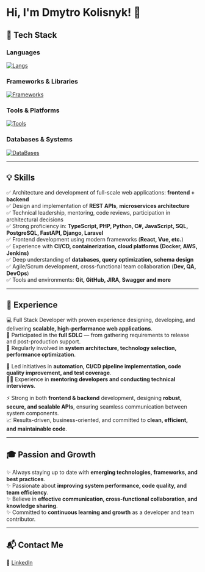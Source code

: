 # Hi, I'm Dmytro Kolisnyk! 👋

## 🚀 Tech Stack

### Languages  
[![Langs](https://skillicons.dev/icons?i=php,py,ts,js,cs,bash,html,css)](https://skillicons.dev)

### Frameworks & Libraries  
[![Frameworks](https://skillicons.dev/icons?i=laravel,fastapi,django,vue,react,jquery)](https://skillicons.dev)

### Tools & Platforms  
[![Tools](https://skillicons.dev/icons?i=gulp,webpack,docker,postman)](https://skillicons.dev)

### Databases & Systems  
[![DataBases](https://skillicons.dev/icons?i=mysql,postgres,linux,git)](https://skillicons.dev)

---

## 💡 Skills

✅ Architecture and development of full-scale web applications: **frontend + backend**  
✅ Design and implementation of **REST APIs**, **microservices architecture**  
✅ Technical leadership, mentoring, code reviews, participation in architectural decisions  
✅ Strong proficiency in: **TypeScript, PHP, Python, C#, JavaScript, SQL, PostgreSQL, FastAPI, Django, Laravel**  
✅ Frontend development using modern frameworks (**React, Vue, etc.**)  
✅ Experience with **CI/CD, containerization, cloud platforms (Docker, AWS, Jenkins)**  
✅ Deep understanding of **databases, query optimization, schema design**  
✅ Agile/Scrum development, cross-functional team collaboration (**Dev, QA, DevOps**)  
✅ Tools and environments: **Git, GitHub, JIRA, Swagger and more**

---

## 💼 Experience

💻 Full Stack Developer with proven experience designing, developing, and delivering **scalable, high-performance web applications**.  
📌 Participated in the **full SDLC** — from gathering requirements to release and post-production support.  
📌 Regularly involved in **system architecture, technology selection, performance optimization**.  

🔧 Led initiatives in **automation, CI/CD pipeline implementation, code quality improvement, and test coverage**.  
👨‍🏫 Experience in **mentoring developers and conducting technical interviews**.  

⚡ Strong in both **frontend & backend** development, designing **robust, secure, and scalable APIs**, ensuring seamless communication between system components.  
📈 Results-driven, business-oriented, and committed to **clean, efficient, and maintainable code**.  

---

## 🎓 Passion and Growth

✨ Always staying up to date with **emerging technologies, frameworks, and best practices**.  
✨ Passionate about **improving system performance, code quality, and team efficiency**.  
✨ Believe in **effective communication, cross-functional collaboration, and knowledge sharing**.  
✨ Committed to **continuous learning and growth** as a developer and team contributor.  

---

## 📬 Contact Me

🔗 [LinkedIn](https://www.linkedin.com/in/dmitriykl/)  
